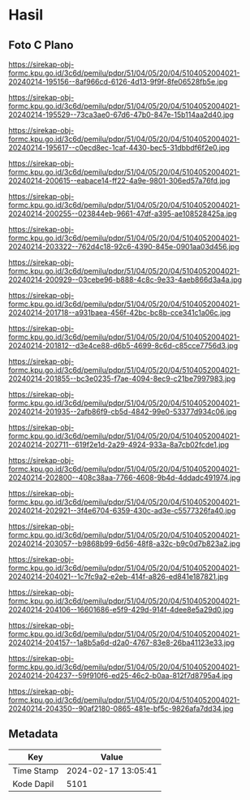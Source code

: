 # Hasil

## Foto C Plano

https://sirekap-obj-formc.kpu.go.id/3c6d/pemilu/pdpr/51/04/05/20/04/5104052004021-20240214-195156--8af966cd-6126-4d13-9f9f-8fe06528fb5e.jpg

https://sirekap-obj-formc.kpu.go.id/3c6d/pemilu/pdpr/51/04/05/20/04/5104052004021-20240214-195529--73ca3ae0-67d6-47b0-847e-15b114aa2d40.jpg

https://sirekap-obj-formc.kpu.go.id/3c6d/pemilu/pdpr/51/04/05/20/04/5104052004021-20240214-195617--c0ecd8ec-1caf-4430-bec5-31dbbdf6f2e0.jpg

https://sirekap-obj-formc.kpu.go.id/3c6d/pemilu/pdpr/51/04/05/20/04/5104052004021-20240214-200615--eabace14-ff22-4a9e-9801-306ed57a76fd.jpg

https://sirekap-obj-formc.kpu.go.id/3c6d/pemilu/pdpr/51/04/05/20/04/5104052004021-20240214-200255--023844eb-9661-47df-a395-ae108528425a.jpg

https://sirekap-obj-formc.kpu.go.id/3c6d/pemilu/pdpr/51/04/05/20/04/5104052004021-20240214-203322--762d4c18-92c6-4390-845e-0901aa03d456.jpg

https://sirekap-obj-formc.kpu.go.id/3c6d/pemilu/pdpr/51/04/05/20/04/5104052004021-20240214-200929--03cebe96-b888-4c8c-9e33-4aeb866d3a4a.jpg

https://sirekap-obj-formc.kpu.go.id/3c6d/pemilu/pdpr/51/04/05/20/04/5104052004021-20240214-201718--a931baea-456f-42bc-bc8b-cce341c1a06c.jpg

https://sirekap-obj-formc.kpu.go.id/3c6d/pemilu/pdpr/51/04/05/20/04/5104052004021-20240214-201812--d3e4ce88-d6b5-4699-8c6d-c85cce7756d3.jpg

https://sirekap-obj-formc.kpu.go.id/3c6d/pemilu/pdpr/51/04/05/20/04/5104052004021-20240214-201855--bc3e0235-f7ae-4094-8ec9-c21be7997983.jpg

https://sirekap-obj-formc.kpu.go.id/3c6d/pemilu/pdpr/51/04/05/20/04/5104052004021-20240214-201935--2afb86f9-cb5d-4842-99e0-53377d934c06.jpg

https://sirekap-obj-formc.kpu.go.id/3c6d/pemilu/pdpr/51/04/05/20/04/5104052004021-20240214-202711--619f2e1d-2a29-4924-933a-8a7cb02fcde1.jpg

https://sirekap-obj-formc.kpu.go.id/3c6d/pemilu/pdpr/51/04/05/20/04/5104052004021-20240214-202800--408c38aa-7766-4608-9b4d-4ddadc491974.jpg

https://sirekap-obj-formc.kpu.go.id/3c6d/pemilu/pdpr/51/04/05/20/04/5104052004021-20240214-202921--3f4e6704-6359-430c-ad3e-c5577326fa40.jpg

https://sirekap-obj-formc.kpu.go.id/3c6d/pemilu/pdpr/51/04/05/20/04/5104052004021-20240214-203057--b9868b99-6d56-48f8-a32c-b9c0d7b823a2.jpg

https://sirekap-obj-formc.kpu.go.id/3c6d/pemilu/pdpr/51/04/05/20/04/5104052004021-20240214-204021--1c7fc9a2-e2eb-414f-a826-ed841e187821.jpg

https://sirekap-obj-formc.kpu.go.id/3c6d/pemilu/pdpr/51/04/05/20/04/5104052004021-20240214-204106--16601686-e5f9-429d-914f-4dee8e5a29d0.jpg

https://sirekap-obj-formc.kpu.go.id/3c6d/pemilu/pdpr/51/04/05/20/04/5104052004021-20240214-204157--1a8b5a6d-d2a0-4767-83e8-26ba41123e33.jpg

https://sirekap-obj-formc.kpu.go.id/3c6d/pemilu/pdpr/51/04/05/20/04/5104052004021-20240214-204237--59f910f6-ed25-46c2-b0aa-812f7d8795a4.jpg

https://sirekap-obj-formc.kpu.go.id/3c6d/pemilu/pdpr/51/04/05/20/04/5104052004021-20240214-204350--90af2180-0865-481e-bf5c-9826afa7dd34.jpg


## Metadata

| Key        | Value               |
| ---------- | ------------------- |
| Time Stamp | 2024-02-17 13:05:41 |
| Kode Dapil | 5101                |



